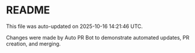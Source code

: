 # README

This file was auto-updated on 2025-10-16 14:21:46 UTC.

Changes were made by Auto PR Bot to demonstrate automated updates, PR creation, and merging.
